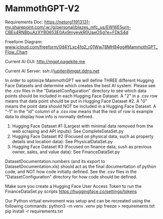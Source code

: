# MammothGPT-V2

Requirements Doc: https://netorg11913131-my.sharepoint.com/:w:/g/personal/blazes_mfc_us/EWWE5urn-CBEs4RNBbuAzXYB0653E0Ax9myeykR0UaeOSg?e=FDkS4d

Freeform Diagram: www.icloud.com/freeform/0d4YLxc4fq2_r01Ww78MH94gg#MammothGPT_Flow_Chart 

Current AI GUI: http://mgpt.pagekite.me 

Current AI Server: ssh://jupiter@mgpt.ddns.net  


In order to optimize MammothGPT we will define THREE different Hugging Face Datasets and determine which creates the best AI system. Please see the .csv files in the "DatasetConfiguration" directory to see which data points should be included in each Hugging Face Dataset. A "2" in a .csv row means that data point should be put in Hugging Face Dataset #2. A "0" means the point data should NOT be included in a Hugging Face Dataset. A "-1" in the "id" column of a .csv row means that the rest of row is example data to display how info is normally defined.  
1) Hugging Face Dataset #1 (Largest with minimal data removed from the web scraping and API inputs): See CompleteDataSet.py
2) Hugging Face Dataset #2 (Focused on physical data, such as property details and location data):   See PhysicalDataSet.py 
3) Hugging Face Dataset #3 (Focused on finance data, sush as previous owner, sales, and value data): See FinanceDataSet.py


DatasetDocumentation.numbers (and its export to DatasetDocumentation.xls) should act as the final documentation of python code, and NOT how code initially defined. See the .csv files in the "DatasetConfiguration" directory for how code should be defined.

Make sure you create a Hugging Face User Access Token to run the FinanceDataSet.py scripts 
https://huggingface.co/settings/tokens

Our Python virtual enviroment was setup and can be recreated using the following commands:
python3 -m venv .venv 
pip freeze > requirements.txt
pip install -r requirements.txt
